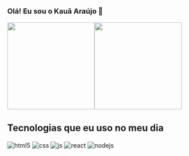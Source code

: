 ### Olá! Eu sou o Kauã Araújo 👋

<div style="display: flex">
  <a href="https://github.com/LKaua22k/github-readme-stats">
    <img height=200 align="center" src="https://github-readme-stats.vercel.app/api?username=LKaua22k&show_icons=true&theme=radical&rank_icon=percentile"&card_width=120" />
  </a>
  <a href="https://github.com/LKaua22k/convoychat">
    <img height=200 align="center" src="https://github-readme-stats.vercel.app/api/top-langs?username=LKaua22k&show_icons=true&theme=radical&layout=compact&langs_count=8&card_width=120" />
  </a>
</div>

## Tecnologias que eu uso no meu dia

<div style="display: inline_block">
  <img align="center" alt="html5" src="https://img.shields.io/badge/HTML5-E34F26?style=for-the-badge&logo=html5&logoColor=white" />
  <img align="center" alt="css" src="https://img.shields.io/badge/CSS3-1572B6?style=for-the-badge&logo=css3&logoColor=white" />
  <img align="center" alt="js" src="https://img.shields.io/badge/JavaScript-F7DF1E?style=for-the-badge&logo=javascript&logoColor=black" />
  <img align="center" alt="react" src="https://img.shields.io/badge/React-20232A?style=for-the-badge&logo=react&logoColor=61DAFB" />
  <img align="center" alt="nodejs" src="https://img.shields.io/badge/Node.js-43853D?style=for-the-badge&logo=node.js&logoColor=white" />
</div><br/>
